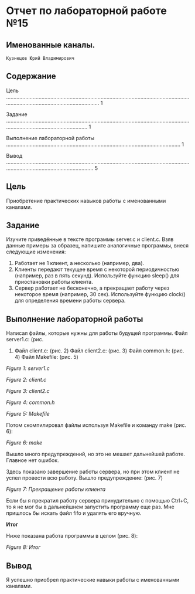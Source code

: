 # Отчет по лабораторной работе №15

## Именованные каналы.

```
Кузнецов Юрий Владимирович
```
## Содержание

Цель ........................................................................................................................................................................................... 1

Задание ................................................................................................................................................................................... 1

Выполнение лабораторной работы ...................................................................................................................... 1

Вывод ....................................................................................................................................................................................... 5

## Цель

Приобретение практических навыков работы с именованными каналами.

## Задание

Изучите приведённые в тексте программы server.c и client.c. Взяв данные примеры за
образец, напишите аналогичные программы, внеся следующие изменения:

1. Работает не 1 клиент, а несколько (например, два).
2. Клиенты передают текущее время с некоторой периодичностью (например, раз в
    пять секунд). Используйте функцию sleep() для приостановки работы клиента.
3. Сервер работает не бесконечно, а прекращает работу через некоторое время
    (например, 30 сек). Используйте функцию clock() для определения времени
    работы сервера.

## Выполнение лабораторной работы

Написал файлы, которые нужны для работы будущей программы. Файл server1.c: (рис.
1) Файл client.c: (рис. 2) Файл client2.c: (рис. 3) Файл common.h: (рис. 4) Файл Makefile:
(рис. 5)


_Figure 1: server1.c_

_Figure 2: client.c_


_Figure 3: client2.c_

_Figure 4: common.h_

_Figure 5: Makefile_

Потом скомпилировал файлы используя Makefile и команду make (рис. 6):


_Figure 6: make_

Вышло много предупреждений, но это не мешает дальнейшей работе. Главное нет
ошибок.

Здесь показано завершение работы сервера, но при этом клиент не успел провести всю
работу. Вышло предупреждение: (рис. 7)

_Figure 7: Прекращение работы клиента_

Если бы я прекратил работу сервера принудительно с помощью Ctrl+C, то я не мог бы в
дальнейшнем запустить программу еще раз. Мне пришлось бы искать файл fifo и
удалять его вручную.

**Итог**

Ниже показана работа программы в целом (рис. 8):


_Figure 8: Итог_

## Вывод

Я успешно приобрел практические навыки работы с именованными каналами.


